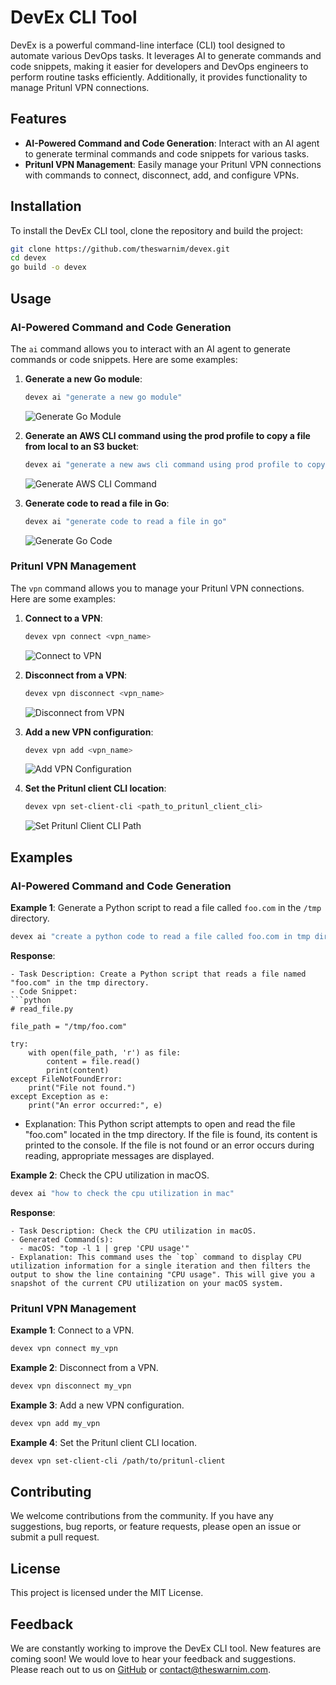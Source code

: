 # DevEx CLI Tool

DevEx is a powerful command-line interface (CLI) tool designed to automate various DevOps tasks. It leverages AI to generate commands and code snippets, making it easier for developers and DevOps engineers to perform routine tasks efficiently. Additionally, it provides functionality to manage Pritunl VPN connections.

## Features

- **AI-Powered Command and Code Generation**: Interact with an AI agent to generate terminal commands and code snippets for various tasks.
- **Pritunl VPN Management**: Easily manage your Pritunl VPN connections with commands to connect, disconnect, add, and configure VPNs.

## Installation

To install the DevEx CLI tool, clone the repository and build the project:

```bash
git clone https://github.com/theswarnim/devex.git
cd devex
go build -o devex
```

## Usage

### AI-Powered Command and Code Generation

The `ai` command allows you to interact with an AI agent to generate commands or code snippets. Here are some examples:

1. **Generate a new Go module**:
    ```bash
    devex ai "generate a new go module"
    ```
    ![Generate Go Module](artifacts/generate_go_module.png)

2. **Generate an AWS CLI command using the prod profile to copy a file from local to an S3 bucket**:
    ```bash
    devex ai "generate a new aws cli command using prod profile to copy file from local to s3 bucket"
    ```
    ![Generate AWS CLI Command](artifacts/generate_aws_cli_command.png)

3. **Generate code to read a file in Go**:
    ```bash
    devex ai "generate code to read a file in go"
    ```
    ![Generate Go Code](artifacts/generate_go_code.png)

### Pritunl VPN Management

The `vpn` command allows you to manage your Pritunl VPN connections. Here are some examples:

1. **Connect to a VPN**:
    ```bash
    devex vpn connect <vpn_name>
    ```
    ![Connect to VPN](artifacts/connect_vpn.png)

2. **Disconnect from a VPN**:
    ```bash
    devex vpn disconnect <vpn_name>
    ```
    ![Disconnect from VPN](artifacts/disconnect_vpn.png)

3. **Add a new VPN configuration**:
    ```bash
    devex vpn add <vpn_name>
    ```
    ![Add VPN Configuration](artifacts/add_vpn.png)

4. **Set the Pritunl client CLI location**:
    ```bash
    devex vpn set-client-cli <path_to_pritunl_client_cli>
    ```
    ![Set Pritunl Client CLI Path](artifacts/set_client_cli_path.png)

## Examples

### AI-Powered Command and Code Generation

**Example 1**: Generate a Python script to read a file called `foo.com` in the `/tmp` directory.

```bash
devex ai "create a python code to read a file called foo.com in tmp directory"
```

**Response**:
```
- Task Description: Create a Python script that reads a file named "foo.com" in the tmp directory.
- Code Snippet:
```python
# read_file.py

file_path = "/tmp/foo.com"

try:
    with open(file_path, 'r') as file:
        content = file.read()
        print(content)
except FileNotFoundError:
    print("File not found.")
except Exception as e:
    print("An error occurred:", e)
```
- Explanation: This Python script attempts to open and read the file "foo.com" located in the tmp directory. If the file is found, its content is printed to the console. If the file is not found or an error occurs during reading, appropriate messages are displayed.

**Example 2**: Check the CPU utilization in macOS.

```bash
devex ai "how to check the cpu utilization in mac"
```

**Response**:
```
- Task Description: Check the CPU utilization in macOS.
- Generated Command(s):
  - macOS: "top -l 1 | grep 'CPU usage'"
- Explanation: This command uses the `top` command to display CPU utilization information for a single iteration and then filters the output to show the line containing "CPU usage". This will give you a snapshot of the current CPU utilization on your macOS system.
```

### Pritunl VPN Management

**Example 1**: Connect to a VPN.

```bash
devex vpn connect my_vpn
```

**Example 2**: Disconnect from a VPN.

```bash
devex vpn disconnect my_vpn
```

**Example 3**: Add a new VPN configuration.

```bash
devex vpn add my_vpn
```

**Example 4**: Set the Pritunl client CLI location.

```bash
devex vpn set-client-cli /path/to/pritunl-client
```

## Contributing

We welcome contributions from the community. If you have any suggestions, bug reports, or feature requests, please open an issue or submit a pull request.

## License

This project is licensed under the MIT License.

## Feedback

We are constantly working to improve the DevEx CLI tool. New features are coming soon! We would love to hear your feedback and suggestions. Please reach out to us on [GitHub](https://github.com/theswarnim/devex) or [contact@theswarnim.com](mailto:contact@theswarnim.com).
